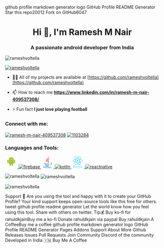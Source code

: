 github profile markdown generator logo
GitHub Profile README Generator
Star this repo20012
Fork on GitHub6047
<h1 align="center">Hi 👋, I'm Ramesh M Nair</h1>
<h3 align="center">A passionate android developer from India</h3>

<p align="left"> <img src="https://komarev.com/ghpvc/?username=rameshvoltella&label=Profile%20views&color=0e75b6&style=flat" alt="rameshvoltella" /> </p>

<p align="left"> <a href="https://github.com/ryo-ma/github-profile-trophy"><img src="https://github-profile-trophy.vercel.app/?username=rameshvoltella" alt="rameshvoltella" /></a> </p>

- 👨‍💻 All of my projects are available at [https://github.com/rameshvoltella](https://github.com/rameshvoltella)

- 📫 How to reach me **https://www.linkedin.com/in/ramesh-m-nair-409537308/**

- ⚡ Fun fact **I just love playing football**

<h3 align="left">Connect with me:</h3>
<p align="left">
<a href="https://linkedin.com/in/ramesh-m-nair-409537308" target="blank"><img align="center" src="https://raw.githubusercontent.com/rahuldkjain/github-profile-readme-generator/master/src/images/icons/Social/linked-in-alt.svg" alt="ramesh-m-nair-409537308" height="30" width="40" /></a>
<a href="https://stackoverflow.com/users/1103284" target="blank"><img align="center" src="https://raw.githubusercontent.com/rahuldkjain/github-profile-readme-generator/master/src/images/icons/Social/stack-overflow.svg" alt="1103284" height="30" width="40" /></a>
</p>

<h3 align="left">Languages and Tools:</h3>
<p align="left"> <a href="https://developer.android.com" target="_blank" rel="noreferrer"> <img src="https://raw.githubusercontent.com/devicons/devicon/master/icons/android/android-original-wordmark.svg" alt="android" width="40" height="40"/> </a> <a href="https://firebase.google.com/" target="_blank" rel="noreferrer"> <img src="https://www.vectorlogo.zone/logos/firebase/firebase-icon.svg" alt="firebase" width="40" height="40"/> </a> <a href="https://www.java.com" target="_blank" rel="noreferrer"> <img src="https://raw.githubusercontent.com/devicons/devicon/master/icons/java/java-original.svg" alt="java" width="40" height="40"/> </a> <a href="https://kotlinlang.org" target="_blank" rel="noreferrer"> <img src="https://www.vectorlogo.zone/logos/kotlinlang/kotlinlang-icon.svg" alt="kotlin" width="40" height="40"/> </a> <a href="https://reactjs.org/" target="_blank" rel="noreferrer"> <img src="https://raw.githubusercontent.com/devicons/devicon/master/icons/react/react-original-wordmark.svg" alt="react" width="40" height="40"/> </a> <a href="https://reactnative.dev/" target="_blank" rel="noreferrer"> <img src="https://reactnative.dev/img/header_logo.svg" alt="reactnative" width="40" height="40"/> </a> </p>

<p><img align="left" src="https://github-readme-stats.vercel.app/api/top-langs?username=rameshvoltella&show_icons=true&locale=en&layout=compact" alt="rameshvoltella" /></p>

<p>&nbsp;<img align="center" src="https://github-readme-stats.vercel.app/api?username=rameshvoltella&show_icons=true&locale=en" alt="rameshvoltella" /></p>

<p><img align="center" src="https://github-readme-streak-stats.herokuapp.com/?user=rameshvoltella&" alt="rameshvoltella" /></p>

Support 🙏
Are you using the tool and happy with it to create your GitHub Profile?
Your kind support keeps open-source tools like this free for others.
tweet github profile readme generator
Let the world know how you feel using this tool. Share with others on twitter.
Tip💰
Buy ko-fi for rahuldkjainBuy me a ko-fi
Donate rahuldkjain via paypal
Buy rahuldkjain A CoffeeBuy me a coffee
github profile markdown generator logo
GitHub Profile README Generator
Pages
Addons
Support
About
More
Github
Releases
Issues
Pull Requests
Join Community
Discord of the community
Developed in India 🇮🇳
Buy Me A Coffee
